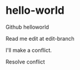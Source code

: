 # hello-world

Github helloworld

Read me edit at edit-branch

I'll make a conflict.

Resolve conflict